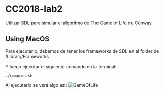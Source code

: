 # CC2018-lab2
Utilizar SDL para simular el algoritmo de The Game of Life de Conway
## Using MacOS
Para ejecutarlo, debemos de tener los frameworks de SDL en el folder de /Library/Frameworks

Y luego ejecutar el siguiente comando en la terminal:
```shell
./comprun.sh
```
Al ejecutarlo se verá algo así:
![GameOfLife](https://github.com/estebandonis/Laboratorio2-GraficaPorComputadoras/assets/77749546/2b7e4f3a-a233-43b2-b163-4309b81ee01d)
